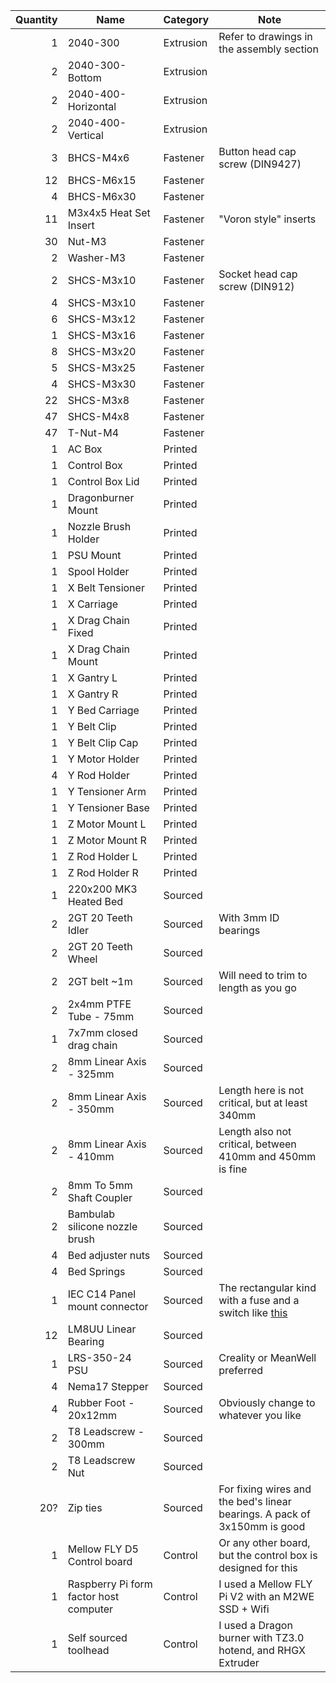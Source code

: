 | Quantity | Name                                   | Category  | Note                                                                      |
|---------:|----------------------------------------|-----------|---------------------------------------------------------------------------|
| 1        | 2040-300                               | Extrusion | Refer to drawings in the assembly section                                 |
| 2        | 2040-300-Bottom                        | Extrusion |                                                                           |
| 2        | 2040-400-Horizontal                    | Extrusion |                                                                           |
| 2        | 2040-400-Vertical                      | Extrusion |                                                                           |
| 3        | BHCS-M4x6                              | Fastener  | Button head cap screw (DIN9427)                                           |
| 12       | BHCS-M6x15                             | Fastener  |                                                                           |
| 4        | BHCS-M6x30                             | Fastener  |                                                                           |
| 11       | M3x4x5 Heat Set Insert                 | Fastener  | "Voron style" inserts                                                     |
| 30       | Nut-M3                                 | Fastener  |                                                                           |
| 2        | Washer-M3                              | Fastener  |                                                                           |
| 2        | SHCS-M3x10                             | Fastener  | Socket head cap screw (DIN912)                                            |
| 4        | SHCS-M3x10                             | Fastener  |                                                                           |
| 6        | SHCS-M3x12                             | Fastener  |                                                                           |
| 1        | SHCS-M3x16                             | Fastener  |                                                                           |
| 8        | SHCS-M3x20                             | Fastener  |                                                                           |
| 5        | SHCS-M3x25                             | Fastener  |                                                                           |
| 4        | SHCS-M3x30                             | Fastener  |                                                                           |
| 22       | SHCS-M3x8                              | Fastener  |                                                                           |
| 47       | SHCS-M4x8                              | Fastener  |                                                                           |
| 47       | T-Nut-M4                               | Fastener  |                                                                           |
| 1        | AC Box                                 | Printed   |                                                                           |
| 1        | Control Box                            | Printed   |                                                                           |
| 1        | Control Box Lid                        | Printed   |                                                                           |
| 1        | Dragonburner Mount                     | Printed   |                                                                           |
| 1        | Nozzle Brush Holder                    | Printed   |                                                                           |
| 1        | PSU Mount                              | Printed   |                                                                           |
| 1        | Spool Holder                           | Printed   |                                                                           |
| 1        | X Belt Tensioner                       | Printed   |                                                                           |
| 1        | X Carriage                             | Printed   |                                                                           |
| 1        | X Drag Chain Fixed                     | Printed   |                                                                           |
| 1        | X Drag Chain Mount                     | Printed   |                                                                           |
| 1        | X Gantry L                             | Printed   |                                                                           |
| 1        | X Gantry R                             | Printed   |                                                                           |
| 1        | Y Bed Carriage                         | Printed   |                                                                           |
| 1        | Y Belt Clip                            | Printed   |                                                                           |
| 1        | Y Belt Clip Cap                        | Printed   |                                                                           |
| 1        | Y Motor Holder                         | Printed   |                                                                           |
| 4        | Y Rod Holder                           | Printed   |                                                                           |
| 1        | Y Tensioner Arm                        | Printed   |                                                                           |
| 1        | Y Tensioner Base                       | Printed   |                                                                           |
| 1        | Z Motor Mount L                        | Printed   |                                                                           |
| 1        | Z Motor Mount R                        | Printed   |                                                                           |
| 1        | Z Rod Holder L                         | Printed   |                                                                           |
| 1        | Z Rod Holder R                         | Printed   |                                                                           |
| 1        | 220x200 MK3 Heated Bed                 | Sourced   |                                                                           |
| 2        | 2GT 20 Teeth Idler                     | Sourced   | With 3mm ID bearings                                                      |
| 2        | 2GT 20 Teeth Wheel                     | Sourced   |                                                                           |
| 2        | 2GT belt ~1m                           | Sourced   | Will need to trim to length as you go                                     |
| 2        | 2x4mm PTFE Tube - 75mm                 | Sourced   |                                                                           |
| 1        | 7x7mm closed drag chain                | Sourced   |                                                                           |
| 2        | 8mm Linear Axis - 325mm                | Sourced   |                                                                           |
| 2        | 8mm Linear Axis - 350mm                | Sourced   | Length here is not critical, but at least 340mm                           |
| 2        | 8mm Linear Axis - 410mm                | Sourced   | Length also not critical, between 410mm and 450mm is fine                 |
| 2        | 8mm To 5mm Shaft Coupler               | Sourced   |                                                                           |
| 2        | Bambulab silicone nozzle brush         | Sourced   |                                                                           |
| 4        | Bed adjuster nuts                      | Sourced   |                                                                           |
| 4        | Bed Springs                            | Sourced   |                                                                           |
| 1        | IEC C14 Panel mount connector          | Sourced   | The rectangular kind with a fuse and a switch like [this](IEC_Socket.png) |
| 12       | LM8UU Linear Bearing                   | Sourced   |                                                                           |
| 1        | LRS-350-24 PSU                         | Sourced   | Creality or MeanWell preferred                                            |
| 4        | Nema17 Stepper                         | Sourced   |                                                                           |
| 4        | Rubber Foot - 20x12mm                  | Sourced   | Obviously change to whatever you like                                     |
| 2        | T8 Leadscrew - 300mm                   | Sourced   |                                                                           |
| 2        | T8 Leadscrew Nut                       | Sourced   |                                                                           |
| 20?      | Zip ties                               | Sourced   | For fixing wires and the bed's linear bearings. A pack of 3x150mm is good |
| 1        | Mellow FLY D5 Control board            | Control   | Or any other board, but the control box is designed for this              |                                                    |
| 1        | Raspberry Pi form factor host computer | Control   | I used a Mellow FLY Pi V2 with an M2WE SSD + Wifi                         |
| 1        | Self sourced toolhead                  | Control   | I used a Dragon burner with TZ3.0 hotend, and RHGX Extruder               |

